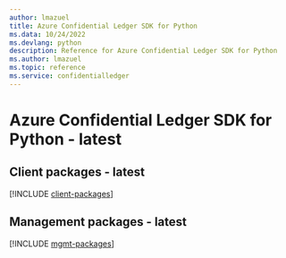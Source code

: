 ```yaml
---
author: lmazuel
title: Azure Confidential Ledger SDK for Python
ms.data: 10/24/2022
ms.devlang: python
description: Reference for Azure Confidential Ledger SDK for Python
ms.author: lmazuel
ms.topic: reference
ms.service: confidentialledger
---
```

# Azure Confidential Ledger SDK for Python - latest

## Client packages - latest
[!INCLUDE [client-packages](confidential-ledger-client-index.md)]
## Management packages - latest
[!INCLUDE [mgmt-packages](confidential-ledger-mgmt-index.md)]